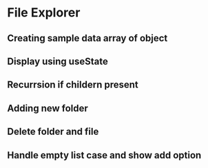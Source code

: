 # File Explorer
  ## Creating sample data array of object
  ## Display using useState
  ## Recurrsion if childern present
  ## Adding new folder
  ## Delete folder and file
  ## Handle empty list case and show add option
   